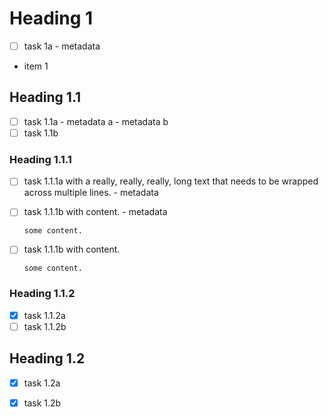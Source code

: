 # Heading 1

- [ ] task 1a
      - metadata
- item 1

## Heading 1.1

- [ ] task 1.1a
      - metadata a
      - metadata b
- [ ] task 1.1b

### Heading 1.1.1

- [ ] task 1.1.1a with a really, really, really, long text that needs to be
      wrapped across multiple lines.
      - metadata
- [ ] task 1.1.1b with content.
      - metadata

      some content.
- [ ] task 1.1.1b with content.

      some content.

### Heading 1.1.2

- [x] task 1.1.2a
- [ ] task 1.1.2b

## Heading 1.2

- [x] task 1.2a
- [x] task 1.2b


